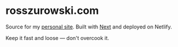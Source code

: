 # rosszurowski.com

Source for my [personal site](https://rosszurowski.com). Built with [Next](https://github.com/zeit/next.js) and deployed on Netlify.

Keep it fast and loose — don't overcook it.
